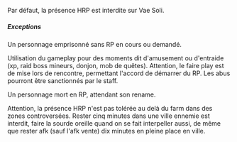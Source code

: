 Par défaut, la présence HRP est interdite sur Vae Soli.

##### Exceptions

Un personnage emprisonné sans RP en cours ou demandé.

Utilisation du gameplay pour des moments dit d'amusement ou d'entraide (xp, raid boss mineurs, donjon, mob de quêtes). Attention, le faire play est de mise lors de rencontre, permettant l'accord de démarrer du RP. Les abus pourront être sanctionnés par le staff.

Un personnage mort en RP, attendant son rename.

Attention, la présence HRP n'est pas tolérée au delà du farm dans des zones controversées. Rester cinq minutes dans une ville ennemie est interdit, faire la sourde oreille quand on se fait interpeller aussi, de même que rester afk (sauf l'afk vente) dix minutes en pleine place en ville.
